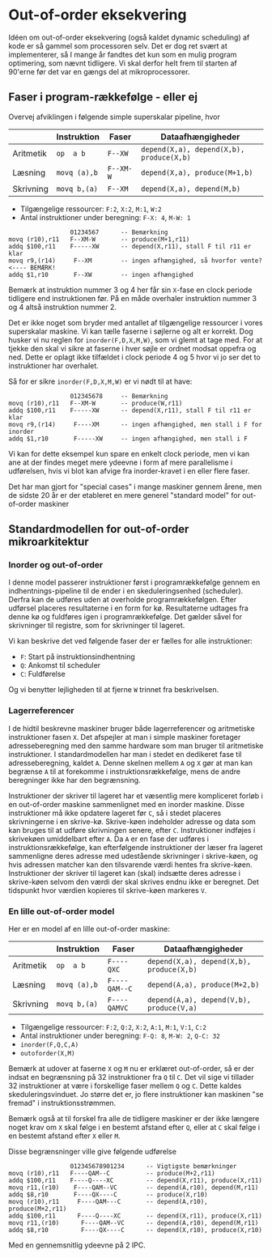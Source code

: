 # Out-of-order eksekvering

<!-- Overvej afhængighed på data skrivning!!! -->

Idéen om out-of-order eksekvering (også kaldet dynamic scheduling) af kode er så gammel som processoren selv. Det er dog ret svært at implementerer, så I mange år fandtes det kun som en mulig program optimering, som nævnt tidligere. Vi skal derfor helt frem til starten af 90'erne før det var en gængs del at mikroprocessorer.

## Faser i program-rækkefølge - eller ej

Overvej afviklingen i følgende simple superskalar pipeline, hvor

|           | Instruktion  | Faser     | Dataafhængigheder                          |
| --------- | -----------  | --------  | ------------------------------------------ |
| Aritmetik | `op  a b`    | `F--XW`   | `depend(X,a), depend(X,b), produce(X,b)`   |
| Læsning   | `movq (a),b` | `F--XM-W` | `depend(X,a), produce(M+1,b)`              |
| Skrivning | `movq b,(a)` | `F--XM`   | `depend(X,a), depend(M,b)`                 |

* Tilgængelige ressourcer: `F:2`, `X:2`, `M:1`, `W:2`
* Antal instruktioner under beregning: `F-X: 4`, `M-W: 1`

~~~
                 01234567      -- Bemærkning
movq (r10),r11   F--XM-W       -- produce(M+1,r11)
addq $100,r11    F-----XW      -- depend(X,r11), stall F til r11 er klar
movq r9,(r14)     F--XM        -- ingen afhængighed, så hvorfor vente?  <---- BEMÆRK!
addq $1,r10       F--XW        -- ingen afhængighed
~~~
Bemærk at instruktion nummer 3 og 4 her får sin `X`-fase en clock periode tidligere end instruktionen
før. På en måde overhaler instruktion nummer 3 og 4 altså instruktion nummer 2.

Det er ikke noget som bryder med antallet af tilgængelige ressourcer i vores superskalar maskine. Vi kan tælle faserne i søjlerne og alt er korrekt. Dog husker vi nu reglen for `inorder(F,D,X,M,W)`, som vi glemt at tage med. For at tjekke den skal vi sikre at faserne i hver søjle er ordnet modsat oppefra og ned. Dette er oplagt ikke tilfældet i clock periode 4 og 5 hvor vi jo ser det to instruktioner har overhalet.

Så for er sikre `inorder(F,D,X,M,W)` er vi nødt til at have:
~~~
                 012345678     -- Bemærkning
movq (r10),r11   F--XM-W       -- produce(W,r11)
addq $100,r11    F-----XW      -- depend(X,r11), stall F til r11 er klar
movq r9,(r14)     F----XM      -- ingen afhængighed, men stall i F for inorder
addq $1,r10       F-----XW     -- ingen afhængighed, men stall i F
~~~

Vi kan for dette eksempel kun spare en enkelt clock periode, men vi kan ane at der findes meget mere ydeevne i form af mere parallelisme i udførelsen, hvis vi blot kan afvige fra inorder-kravet i en eller flere faser.

Det har man gjort for "special cases" i mange maskiner gennem årene, men de sidste 20 år er der
etableret en mere generel "standard model" for out-of-order maskiner

## Standardmodellen for out-of-order mikroarkitektur

### Inorder og out-of-order

I denne model passerer instruktioner først i programrækkefølge gennem en indhentnings-pipeline til de ender i
en skeduleringsenhed (scheduler). Derfra kan de udføres uden at overholde programrækkefølgen.
Efter udførsel placeres resultaterne i en form for kø. Resultaterne udtages fra denne kø og fuldføres
igen i programrækkefølge. Det gælder såvel for skrivninger til registre, som for skrivninger til lageret.

Vi kan beskrive det ved følgende faser der er fælles for alle instruktioner:

* `F`: Start på instruktionsindhentning
* `Q`: Ankomst til scheduler
* `C`: Fuldførelse

Og vi benytter lejligheden til at fjerne `W` trinnet fra beskrivelsen.

### Lagerreferencer

I de hidtil beskrevne maskiner bruger både lagerreferencer og aritmetiske
instruktioner fasen `X`. Det afspejler at man i simple maskiner foretager
adresseberegning med den samme hardware som man bruger til aritmetiske
instruktioner. I standardmodellen har man i stedet en dedikeret fase til
adresseberegning, kaldet `A`. Denne skelnen mellem `A` og `X` gør at man kan
begrænse `A` til at forekomme i instruktionsrækkefølge, mens de andre
beregninger ikke har den begrænsning.

Instruktioner der skriver til lageret har et væsentlig mere kompliceret
forløb i en out-of-order maskine sammenlignet med en inorder maskine.
Disse instruktioner må ikke opdatere lageret før `C`, så i stedet
placeres skrivningerne i en skrive-kø. Skrive-køen indeholder adresse
og data som kan bruges til at udføre skrivningen senere, efter `C`.
Instruktioner indføjes i skrivekøen umiddelbart efter `A`. Da `A` er
en fase der udføres i instruktionsrækkefølge, kan efterfølgende instruktioner
der læser fra lageret sammenligne deres adresse med udestående skrivninger
i skrive-køen, og hvis adressen matcher kan den tilsvarende værdi hentes
fra skrive-køen. Instruktioner der skriver til lageret kan (skal) indsætte
deres adresse i skrive-køen selvom den værdi der skal skrives endnu ikke
er beregnet. Det tidspunkt hvor værdien kopieres til skrive-køen markeres `V`.

### En lille out-of-order model

Her er en model af en lille out-of-order maskine:

|           | Instruktion  | Faser         | Dataafhængigheder                          |
| --------- | -----------  | --------      | ------------------------------------------ |
| Aritmetik | `op  a b`    | `F----QXC`    | `depend(X,a), depend(X,b), produce(X,b)`   |
| Læsning   | `movq (a),b` | `F----QAM--C` | `depend(A,a), produce(M+2,b)`              |
| Skrivning | `movq b,(a)` | `F----QAMVC`  | `depend(A,a), depend(V,b), produce(V,a)`   |

* Tilgængelige ressourcer: `F:2`, `Q:2`, `X:2`, `A:1`, `M:1`, `V:1`, `C:2`
* Antal instruktioner under beregning: `F-Q: 8`, `M-W: 2`, `Q-C: 32`
* `inorder(F,Q,C,A)`
* `outoforder(X,M)`

Bemærk at udover at faserne `X` og `M` nu er erklæret out-of-order, så er
der indsat en begrænsning på 32 instruktioner fra `Q` til `C`. Det vil sige
vi tillader 32 instruktioner at være i forskellige faser mellem `Q` og `C`.
Dette kaldes skeduleringsvinduet. Jo større det er, jo flere instruktioner
kan maskinen "se fremad" i instruktionsstrømmen.

Bemærk også at til forskel fra alle de tidligere maskiner er der ikke
længere noget krav om `X` skal følge i en bestemt afstand efter `Q`, eller
at `C` skal følge i en bestemt afstand efter `X` eller `M`.

Disse begrænsninger ville give følgende udførelse
~~~
                 012345678901234      -- Vigtigste bemærkninger
movq (r10),r11   F----QAM--C          -- produce(M+2,r11)
addq $100,r11    F----Q----XC         -- depend(X,r11), produce(X,r11)
movq r11,(r10)    F----QAM--VC        -- depend(A,r10), depend(M,r11)
addq $8,r10       F----QX----C        -- produce(X,r10)
movq (r10),r11     F----QAM---C       -- depend(A,r10), produce(M+2,r11)
addq $100,r11      F----Q----XC       -- depend(X,r11), produce(X,r11)
movq r11,(r10)      F----QAM--VC      -- depend(A,r10), depend(M,r11)
addq $8,r10         F----QX----C      -- depend(X,r10), produce(X,r10)
~~~
Med en gennemsnitlig ydeevne på 2 IPC.


&nbsp;
